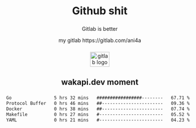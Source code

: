 <h1 align="center">Github shit</h1>

###

<p align="center">Gitlab is better</p>

<p align="center">my gitlab https://gitlab.com/ani4a</p>

###

<div align="center">
  <img src="https://cdn.jsdelivr.net/gh/devicons/devicon/icons/gitlab/gitlab-original.svg" height="40" width="52" alt="gitlab logo"  />
</div>

###

<h2 align="center">wakapi.dev moment</h2>

###

<!--START_SECTION:waka-->

```txt
Go                5 hrs 32 mins   #################--------   67.71 %
Protocol Buffer   0 hrs 46 mins   ##-----------------------   09.36 %
Docker            0 hrs 38 mins   ##-----------------------   07.74 %
Makefile          0 hrs 27 mins   #------------------------   05.52 %
YAML              0 hrs 21 mins   #------------------------   04.23 %
```

<!--END_SECTION:waka-->

###
